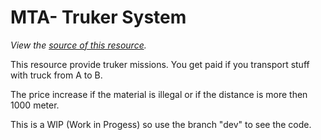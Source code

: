 MTA- Truker System
================================

*View the [source of this resource](https://github.com/hitech95/MTA-TrukerSystem/tree/dev).*

This resource provide truker missions.
You get paid if you transport stuff with truck from A to B.

The price increase if the material is illegal or if the distance is more then 1000 meter.

This is a WIP (Work in Progess) so use the branch "dev" to see the code.
